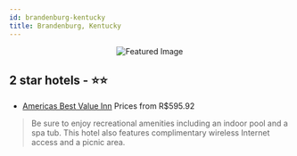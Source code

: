 ```yaml
---
id: brandenburg-kentucky
title: Brandenburg, Kentucky
---
```


<center><img src="https://i.travelapi.com/hotels/32000000/31970000/31966500/31966488/4220cb8b_z.jpg" alt="Featured Image" /></center>


##  2 star hotels - ⭐️⭐️

-    [Americas Best Value Inn](https://www.hurb.com/br/hotels/brandenburg/americas-best-value-inn-JNP-JP261614?cmp=18055) Prices from R$595.92
   > Be sure to enjoy recreational amenities including an indoor pool and a spa tub. This hotel also features complimentary wireless Internet access and a picnic area.
